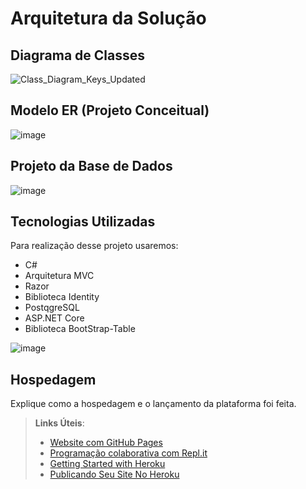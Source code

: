 # Arquitetura da Solução

## Diagrama de Classes

![Class_Diagram_Keys_Updated](https://github.com/ICEI-PUC-Minas-PMV-ADS/PMV-ADS-2024-1-E2-IntApp-Proj-T3-Grupo2-Padrin.ly/assets/161348919/abdf749e-372b-49b5-ac40-b3d21f81e151)


## Modelo ER (Projeto Conceitual)

![image](https://github.com/ICEI-PUC-Minas-PMV-ADS/PMV-ADS-2024-1-E2-IntApp-Proj-T3-Grupo2-Padrin.ly/blob/main/docs/img/Conceptual%20model.jpeg)

## Projeto da Base de Dados

![image](https://github.com/ICEI-PUC-Minas-PMV-ADS/PMV-ADS-2024-1-E2-IntApp-Proj-T3-Grupo2-Padrin.ly/blob/main/docs/img/Database%20relationship.jpeg)

## Tecnologias Utilizadas

Para realização desse projeto usaremos:

 - C#
 - Arquitetura MVC
 - Razor
 - Biblioteca Identity
 - PostqgreSQL
 - ASP.NET Core
 - Biblioteca BootStrap-Table

![image](https://github.com/ICEI-PUC-Minas-PMV-ADS/PMV-ADS-2024-1-E2-IntApp-Proj-T3-Grupo2-Padrin.ly/blob/main/docs/img/MVCArchitecture.png)

## Hospedagem

Explique como a hospedagem e o lançamento da plataforma foi feita.

> **Links Úteis**:
>
> - [Website com GitHub Pages](https://pages.github.com/)
> - [Programação colaborativa com Repl.it](https://repl.it/)
> - [Getting Started with Heroku](https://devcenter.heroku.com/start)
> - [Publicando Seu Site No Heroku](http://pythonclub.com.br/publicando-seu-hello-world-no-heroku.html)
